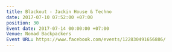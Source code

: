 ```yaml
---
title: Blackout - Jackin House & Techno
date: 2017-07-10 07:52:00 +07:00
position: 30
Event date: 2017-07-14 00:00:00 +07:00
Venue: Nomad Backpackers
Event URL: https://www.facebook.com/events/122830491656886/
---
```


